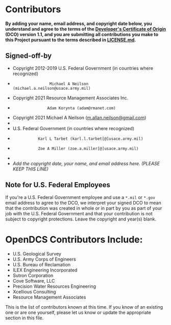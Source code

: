 # Contributors

**By adding your name, email address, and copyright date below, you understand and agree to the terms of the [Developer's Certificate of Origin](https://developercertificate.org/) (DCO) version 1.1, and you are submitting all contributions you make to this Project pursuant to the terms described in [LICENSE.md](LICENSE.md).**

## Signed-off-by

- Copyright 2012-2019 U.S. Federal Government (in countries where recognized)
-                     Michael A Neilson (michael.a.neilson@usace.army.mil)
- Copyright 2021 Resource Management Associates Inc.
-                    Adam Korynta (adam@rmanet.com)
- Copyright 2021 Michael A Neilson (m.allan.neilson@gmail.com)
-
- U.S. Federal Government (in countries where recognized)
-                Karl L Tarbet (karl.l.tarbet[@]usace.army.mil)
-                Zoe A Miller (zoe.a.miller[@]usace.army.mil)
-  
- _Add the copyright date, your name, and email address here. (PLEASE KEEP THIS LINE)_

## Note for U.S. Federal Employees

If you're a U.S. Federal Government employee and use a `*.mil` or `*.gov` email address to agree to the DCO, we interpret your signed DCO to mean that the contribution was created in whole or in part by you as part of your job with the U.S. Federal Government and that your contribution is not subject to copyright protections.
Leave the copyright and year(s) blank.

# OpenDCS Contributors Include:

- U.S. Geological Survey
- U.S. Army Corps of Engineers
- U.S. Bureau of Reclamation
- ILEX Engineering Incorporated
- Sutron Corporation
- Cove Software, LLC
- Precision Water Resources Engineering
- Xcellious Consulting
- Resource Management Associates

This is the list of contributors known at this time. If you know of an existing one
or are one yourself, please let us know or update the appropriate section in this file.
